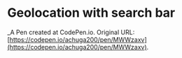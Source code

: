 # Geolocation with search bar
 _A Pen created at CodePen.io. Original URL: [https://codepen.io/achuga200/pen/MWWzaxv](https://codepen.io/achuga200/pen/MWWzaxv).

 